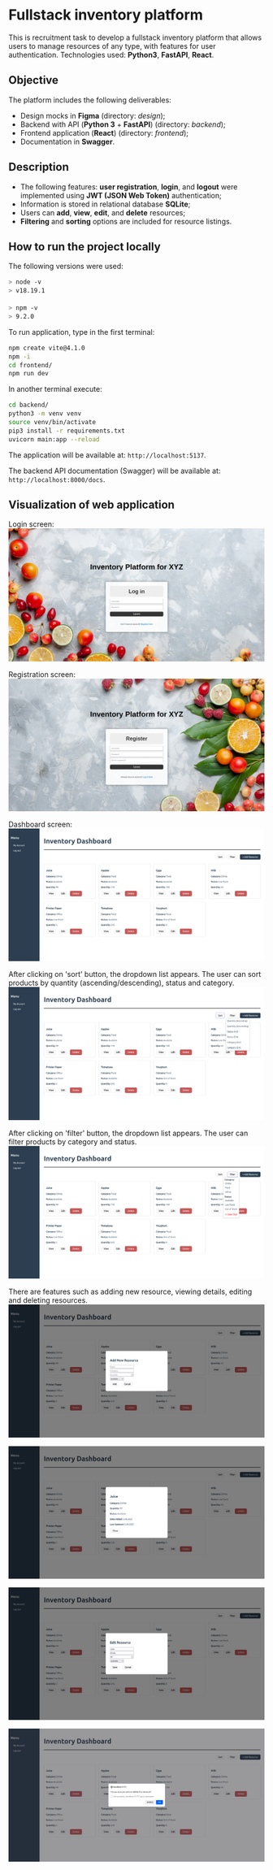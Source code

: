 # Fullstack inventory platform
This is recruitment task to develop a fullstack inventory platform that allows users to manage resources of any type, with features for user authentication. Technologies used: **Python3**, **FastAPI**, **React**.


## Objective
The platform includes the following deliverables:

- Design mocks in **Figma** (directory: *design*);
- Backend with API (**Python 3** + **FastAPI**) (directory: *backend*);
- Frontend application (**React**)  (directory: *frontend*);
- Documentation in **Swagger**.



## Description

- The following features: **user registration**, **login**, and **logout** were implemented using **JWT (JSON Web Token)** authentication;
- Information is stored in relational database **SQLite**;
- Users can **add**, **view**, **edit**, and **delete** resources;
- **Filtering** and **sorting** options are included for resource listings.



## How to run the project locally
The following versions were used:

```bash
> node -v
> v18.19.1

> npm -v
> 9.2.0
```

To run application, type in the first terminal:
```bash
npm create vite@4.1.0
npm -i
cd frontend/
npm run dev
```

In another terminal execute:
```bash
cd backend/
python3 -m venv venv
source venv/bin/activate
pip3 install -r requirements.txt
uvicorn main:app --reload
```

The application will be available at: `http://localhost:5137`.

The backend API documentation (Swagger) will be available at: `http://localhost:8000/docs`.


## Visualization of web application

Login screen:
![Login Screen](img/log_in.png)

Registration screen:
![Registration Screen](img/register.png)

Dashboard screen:
![Dashboard View](img/dashboard.png)

After clicking on 'sort' button, the dropdown list appears. The user can sort products by quantity (ascending/descending), status and category.
![Sorting Resources](img/sort.png)

After clicking on 'filter' button, the dropdown list appears. The user can filter products by category and status.
![Filtering Resources](img/filter.png)

There are features such as adding new resource, viewing details, editing and deleting resources.
![Add New Resource](img/add_new_resource.png)

![View Resource](img/view.png)

![Edit Resource](img/edit.png)

![Delete Resource](img/delete.png)
